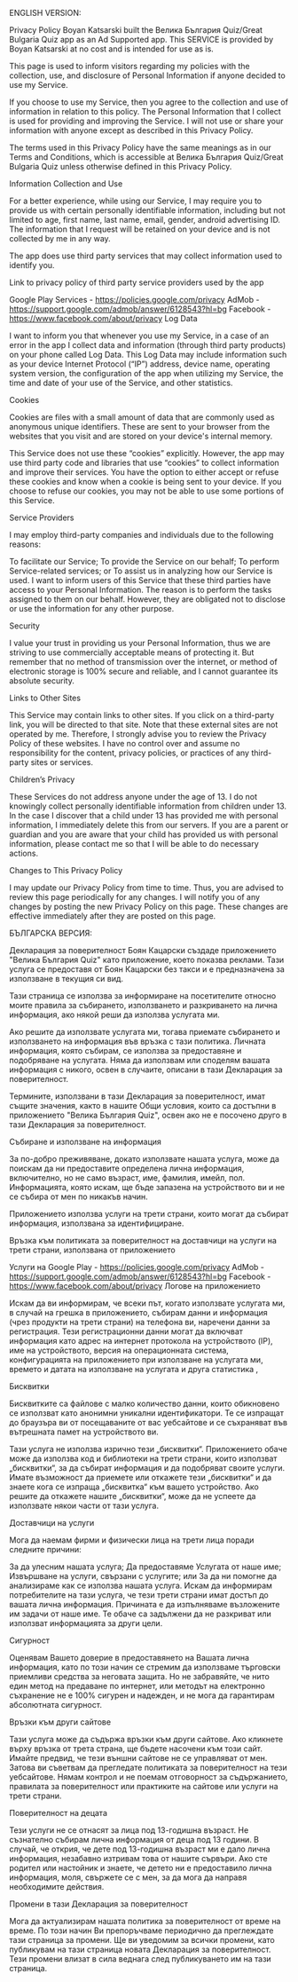 ENGLISH VERSION:


Privacy Policy
Boyan Katsarski built the Велика България Quiz/Great Bulgaria Quiz app as an Ad Supported app. This SERVICE is provided by Boyan Katsarski at no cost and is intended for use as is.

This page is used to inform visitors regarding my policies with the collection, use, and disclosure of Personal Information if anyone decided to use my Service.

If you choose to use my Service, then you agree to the collection and use of information in relation to this policy. The Personal Information that I collect is used for providing and improving the Service. I will not use or share your information with anyone except as described in this Privacy Policy.

The terms used in this Privacy Policy have the same meanings as in our Terms and Conditions, which is accessible at Велика България Quiz/Great Bulgaria Quiz unless otherwise defined in this Privacy Policy.

Information Collection and Use

For a better experience, while using our Service, I may require you to provide us with certain personally identifiable information, including but not limited to age, first name, last name, email, gender, android advertising ID. The information that I request will be retained on your device and is not collected by me in any way.

The app does use third party services that may collect information used to identify you.

Link to privacy policy of third party service providers used by the app

Google Play Services - https://policies.google.com/privacy
AdMob - https://support.google.com/admob/answer/6128543?hl=bg
Facebook - https://www.facebook.com/about/privacy
Log Data

I want to inform you that whenever you use my Service, in a case of an error in the app I collect data and information (through third party products) on your phone called Log Data. This Log Data may include information such as your device Internet Protocol (“IP”) address, device name, operating system version, the configuration of the app when utilizing my Service, the time and date of your use of the Service, and other statistics.

Cookies

Cookies are files with a small amount of data that are commonly used as anonymous unique identifiers. These are sent to your browser from the websites that you visit and are stored on your device's internal memory.

This Service does not use these “cookies” explicitly. However, the app may use third party code and libraries that use “cookies” to collect information and improve their services. You have the option to either accept or refuse these cookies and know when a cookie is being sent to your device. If you choose to refuse our cookies, you may not be able to use some portions of this Service.

Service Providers

I may employ third-party companies and individuals due to the following reasons:

To facilitate our Service;
To provide the Service on our behalf;
To perform Service-related services; or
To assist us in analyzing how our Service is used.
I want to inform users of this Service that these third parties have access to your Personal Information. The reason is to perform the tasks assigned to them on our behalf. However, they are obligated not to disclose or use the information for any other purpose.

Security

I value your trust in providing us your Personal Information, thus we are striving to use commercially acceptable means of protecting it. But remember that no method of transmission over the internet, or method of electronic storage is 100% secure and reliable, and I cannot guarantee its absolute security.

Links to Other Sites

This Service may contain links to other sites. If you click on a third-party link, you will be directed to that site. Note that these external sites are not operated by me. Therefore, I strongly advise you to review the Privacy Policy of these websites. I have no control over and assume no responsibility for the content, privacy policies, or practices of any third-party sites or services.

Children’s Privacy

These Services do not address anyone under the age of 13. I do not knowingly collect personally identifiable information from children under 13. In the case I discover that a child under 13 has provided me with personal information, I immediately delete this from our servers. If you are a parent or guardian and you are aware that your child has provided us with personal information, please contact me so that I will be able to do necessary actions.

Changes to This Privacy Policy

I may update our Privacy Policy from time to time. Thus, you are advised to review this page periodically for any changes. I will notify you of any changes by posting the new Privacy Policy on this page. These changes are effective immediately after they are posted on this page.


БЪЛГАРСКА ВЕРСИЯ: 

Декларация за поверителност
Боян Кацарски създаде приложението "Велика България Quiz" като приложение, което показва реклами. Тази услуга се предоставя от Боян Кацарски без такси и е предназначена за използване в текущия си вид.

Тази страница се използва за информиране на посетителите относно моите правила за събирането, използването и разкриването на лична информация, ако някой реши да използва услугата ми.

Ако решите да използвате услугата ми, тогава приемате събирането и използването на информация във връзка с тази политика. Личната информация, която събирам, се използва за предоставяне и подобряване на услугата. Няма да използвам или споделям вашата информация с никого, освен в случаите, описани в тази Декларация за поверителност.

Термините, използвани в тази Декларация за поверителност, имат същите значения, както в нашите Общи условия, които са достъпни в приложението "Велика България Quiz", освен ако не е посочено друго в тази Декларация за поверителност.

Събиране и използване на информация

За по-добро преживяване, докато използвате нашата услуга, може да поискам да ни предоставите определена лична информация, включително, но не само възраст, име, фамилия, имейл, пол. Информацията, която искам, ще бъде запазена на устройството ви и не се събира от мен по никакъв начин.

Приложението използва услуги на трети страни, които могат да събират информация, използвана за идентифициране.

Връзка към политиката за поверителност на доставчици на услуги на трети страни, използвана от приложението

Услуги на Google Play - https://policies.google.com/privacy
AdMob - https://support.google.com/admob/answer/6128543?hl=bg
Facebook - https://www.facebook.com/about/privacy
Логове на приложението

Искам да ви информирам, че всеки път, когато използвате услугата ми, в случай на грешка в приложението, събирам данни и информация (чрез продукти на трети страни) на телефона ви, наречени данни за регистрация. Тези регистрационни данни могат да включват информация като адрес на интернет протокола на устройството (IP), име на устройството, версия на операционната система, конфигурацията на приложението при използване на услугата ми, времето и датата на използване на услугата и друга статистика ,

Бисквитки

Бисквитките са файлове с малко количество данни, които обикновено се използват като анонимни уникални идентификатори. Те се изпращат до браузъра ви от посещаваните от вас уебсайтове и се съхраняват във вътрешната памет на устройството ви.

Тази услуга не използва изрично тези „бисквитки“. Приложението обаче може да използва код и библиотеки на трети страни, които използват „бисквитки“, за да събират информация и да подобряват своите услуги. Имате възможност да приемете или откажете тези „бисквитки“ и да знаете кога се изпраща „бисквитка“ към вашето устройство. Ако решите да откажете нашите „бисквитки“, може да не успеете да използвате някои части от тази услуга.

Доставчици на услуги

Мога да наемам фирми и физически лица на трети лица поради следните причини:

За да улесним нашата услуга;
Да предоставяме Услугата от наше име;
Извършване на услуги, свързани с услугите; или
За да ни помогне да анализираме как се използва нашата услуга.
Искам да информирам потребителите на тази услуга, че тези трети страни имат достъп до вашата лична информация. Причината е да изпълняваме възложените им задачи от наше име. Те обаче са задължени да не разкриват или използват информацията за други цели.

Сигурност

Оценявам Вашето доверие в предоставянето на Вашата лична информация, като по този начин се стремим да използваме търговски приемливи средства за неговата защита. Но не забравяйте, че нито един метод на предаване по интернет, или методът на електронно съхранение не е 100% сигурен и надежден, и не мога да гарантирам абсолютната сигурност.

Връзки към други сайтове

Тази услуга може да съдържа връзки към други сайтове. Ако кликнете върху връзка от трета страна, ще бъдете насочени към този сайт. Имайте предвид, че тези външни сайтове не се управляват от мен. Затова ви съветвам да прегледате политиката за поверителност на тези уебсайтове. Нямам контрол и не поемам отговорност за съдържанието, правилата за поверителност или практиките на сайтове или услуги на трети страни.

Поверителност на децата

Тези услуги не се отнасят за лица под 13-годишна възраст. Не съзнателно събирам лична информация от деца под 13 години. В случай, че открия, че дете под 13-годишна възраст ми е дало лична информация, незабавно изтривам това от нашите сървъри. Ако сте родител или настойник и знаете, че детето ни е предоставило лична информация, моля, свържете се с мен, за да мога да направя необходимите действия.

Промени в тази Декларация за поверителност

Мога да актуализирам нашата политика за поверителност от време на време. По този начин Ви препоръчваме периодично да преглеждате тази страница за промени. Ще ви уведомим за всички промени, като публикувам на тази страница новата Декларация за поверителност. Тези промени влизат в сила веднага след публикуването им на тази страница.
